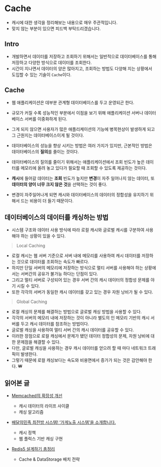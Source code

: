 # Cache

- 캐시에 대한 생각을 정리해보는 내용으로 매우 주관적입니다.
- 맞지 않는 부분이 있으면 피드백 부탁드리겠습니다.

## Intro

- 개발하면서 데이터를 저장하고 조회하기 위해서는 일반적으로 데이터베이스를 통해 저장하고 다양한 방식으로 데이터를 조회한다.
- 시간이 지나면서 데이터의 양은 많아지고, 조회하는 방법도 다양해 지는 상황에서 도입할 수 있는 기술이 `Cache`이다.

## Cache

- 웹 애플리케이션은 데부분 관계형 데이터베이스를 두고 운영되곤 한다.
- 규모가 커질 수록 성능적인 부분에서 이점을 보기 위해 애플리케이션 서버나 데이터베이스 서버를 이중화하게 된다.
- 그게 되지 않으면 사용자가 많은 애플리케이션의 기능에 병목현상이 발생하게 되고 그 근원지는 데이터베이스이게 될 것이다.

- 데이터베이스의 성능을 향상 시키는 방법은 여러 가지가 있지만, 근본적인 방법은 데이터베이스의 **질의**를 줄이는 것이다.
- 데이터베이스의 질의를 줄이기 위해서는 애플리케이션에서 조회 빈도가 높은 데이터를 메모리에 올려 놓고 있다가 필요할 때 조회할 수 있도록 제공하는 것이다.
- **캐시**에 들어갈 데이터는 **조회** 빈도가 높지만 **변경**이 자주 일어나지 않는 데이터, 또 **데이터의 양이 너무 크지 않은 것**을 선택하는 것이 좋다.

- 변경이 자주일어나게 되면 캐시와 데이터베이스의 데이터의 정합성을 유지하기 위해서 드는 비용이 더 들기 때문이다.

## 데이터베이스의 데이터를 캐싱하는 방법

- 시스템 구조와 데이터 사용 방식에 따라 로컬 캐시와 글로벌 캐시를 구분하여 사용해야 하는 상황이 있을 수 있다.

> Local Caching

- 로컬 캐시는 웹 서버 기준으로 서버 내에 메모리를 사용하여 캐시 데이터를 저장하는 것으로 데이터를 조회하는 속도가 빠르다.
- 하지만 단일 서버의 메모리에 저장하는 방식으로 멀티 서버를 사용해야 하는 상황에서는 서버간의 공유가 불가능 하다는 단점이 있다.
- 그리고 멀티 서버로 구성되어 있는 경우 서버 간의 캐시 데이터의 정합성 문제를 야기 시킬 수 있다.
- 또한 각각의 서버가 동일한 캐시 데이터를 갖고 있는 경우 자원 낭비가 될 수 있다.

> Global Caching

- 로컬 캐싱의 문제를 해결하는 방법으로 글로벌 캐싱 방법을 사용할 수 있다.
- 각각의 서버의 메모리 내에 저장하는 것이 아니라 별도의 인 메모리 기반의 캐시 서버를 두고 캐시 데이터를 참조하는 방법이다.
- 글로벌 캐싱을 사용하여 멀티 서버 간의 캐시 데이터를 공유할 수 있다.
- 이러한 장점으로 로컬 캐싱에서 문제가 됐던 데이터 정합성의 문제, 자원 낭비에 대한 문제점을 해결할 수 있다.
- 다만, 글로벌 캐싱을 사용하는 경우 캐시 데이터를 얻으려 할 때 마다 네트워크 트래픽이 발생한다.
- 그렇기 때문에 로컬 캐싱보다는 속도와 비용면에서 증가가 되는 것은 감안해야 한다.
₩
## 읽어본 글

- [Memcached의 확장성 개선](https://d2.naver.com/helloworld/151047)
  - 캐시 데이터의 라이프 사이클
  - 캐싱 알고리즘

- [배달의민족 최전방 시스템! ‘가게노출 시스템’을 소개합니다.](https://techblog.woowahan.com/2667/)
    - 캐시 정책
    - 웹 플럭스 기반 캐싱 구현

- [Redis5 설계하기 총정리](https://waspro.tistory.com/697)
  - Cache & DataStorage 배치 전략
